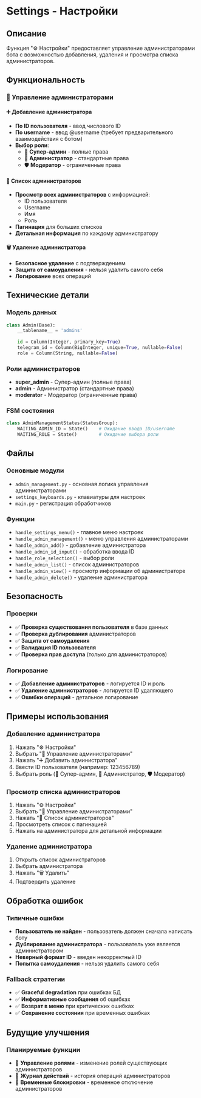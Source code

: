 # Settings - Настройки

## Описание

Функция "⚙️ Настройки" предоставляет управление администраторами бота с возможностью добавления, удаления и просмотра списка администраторов.

## Функциональность

### 👥 Управление администраторами

#### ➕ Добавление администратора
- **По ID пользователя** - ввод числового ID
- **По username** - ввод @username (требует предварительного взаимодействия с ботом)
- **Выбор роли**:
  - 👑 **Супер-админ** - полные права
  - 👤 **Администратор** - стандартные права
  - 🛡️ **Модератор** - ограниченные права

#### 👥 Список администраторов
- **Просмотр всех администраторов** с информацией:
  - ID пользователя
  - Username
  - Имя
  - Роль
- **Пагинация** для больших списков
- **Детальная информация** по каждому администратору

#### 🗑️ Удаление администратора
- **Безопасное удаление** с подтверждением
- **Защита от самоудаления** - нельзя удалить самого себя
- **Логирование** всех операций

## Технические детали

### Модель данных
```python
class Admin(Base):
    __tablename__ = 'admins'
    
    id = Column(Integer, primary_key=True)
    telegram_id = Column(BigInteger, unique=True, nullable=False)
    role = Column(String, nullable=False)
```

### Роли администраторов
- **super_admin** - Супер-админ (полные права)
- **admin** - Администратор (стандартные права)
- **moderator** - Модератор (ограниченные права)

### FSM состояния
```python
class AdminManagementStates(StatesGroup):
    WAITING_ADMIN_ID = State()    # Ожидание ввода ID/username
    WAITING_ROLE = State()        # Ожидание выбора роли
```

## Файлы

### Основные модули
- `admin_management.py` - основная логика управления администраторами
- `settings_keyboards.py` - клавиатуры для настроек
- `main.py` - регистрация обработчиков

### Функции
- `handle_settings_menu()` - главное меню настроек
- `handle_admin_management()` - меню управления администраторами
- `handle_admin_add()` - добавление администратора
- `handle_admin_id_input()` - обработка ввода ID
- `handle_role_selection()` - выбор роли
- `handle_admin_list()` - список администраторов
- `handle_admin_view()` - просмотр информации об администраторе
- `handle_admin_delete()` - удаление администратора

## Безопасность

### Проверки
- ✅ **Проверка существования пользователя** в базе данных
- ✅ **Проверка дублирования** администраторов
- ✅ **Защита от самоудаления**
- ✅ **Валидация ID пользователя**
- ✅ **Проверка прав доступа** (только для администраторов)

### Логирование
- ✅ **Добавление администраторов** - логируется ID и роль
- ✅ **Удаление администраторов** - логируется ID удаляющего
- ✅ **Ошибки операций** - детальное логирование

## Примеры использования

### Добавление администратора
1. Нажать "⚙️ Настройки"
2. Выбрать "👥 Управление администраторами"
3. Нажать "➕ Добавить администратора"
4. Ввести ID пользователя (например: 123456789)
5. Выбрать роль (👑 Супер-админ, 👤 Администратор, 🛡️ Модератор)

### Просмотр списка администраторов
1. Нажать "⚙️ Настройки"
2. Выбрать "👥 Управление администраторами"
3. Нажать "👥 Список администраторов"
4. Просмотреть список с пагинацией
5. Нажать на администратора для детальной информации

### Удаление администратора
1. Открыть список администраторов
2. Выбрать администратора
3. Нажать "🗑️ Удалить"
4. Подтвердить удаление

## Обработка ошибок

### Типичные ошибки
- **Пользователь не найден** - пользователь должен сначала написать боту
- **Дублирование администратора** - пользователь уже является администратором
- **Неверный формат ID** - введен некорректный ID
- **Попытка самоудаления** - нельзя удалить самого себя

### Fallback стратегии
- ✅ **Graceful degradation** при ошибках БД
- ✅ **Информативные сообщения** об ошибках
- ✅ **Возврат в меню** при критических ошибках
- ✅ **Сохранение состояния** при временных ошибках

## Будущие улучшения

### Планируемые функции
- 🔐 **Управление ролями** - изменение ролей существующих администраторов
- 📝 **Журнал действий** - история операций администраторов
- 🚫 **Временные блокировки** - временное отключение администраторов
